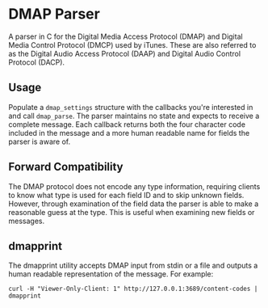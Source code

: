 DMAP Parser
===========

A parser in C for the Digital Media Access Protocol (DMAP) and Digital Media Control Protocol (DMCP) used by iTunes. These are also referred to as the Digital Audio Access Protocol (DAAP) and Digital Audio Control Protocol (DACP).

Usage
-----

Populate a `dmap_settings` structure with the callbacks you're interested in and call `dmap_parse`. The parser maintains no state and expects to receive a complete message. Each callback returns both the four character code included in the message and a more human readable name for fields the parser is aware of.

Forward Compatibility
---------------------

The DMAP protocol does not encode any type information, requiring clients to know what type is used for each field ID and to skip unknown fields. However, through examination of the field data the parser is able to make a reasonable guess at the type. This is useful when examining new fields or messages.

dmapprint
---------

The dmapprint utility accepts DMAP input from stdin or a file and outputs a human readable representation of the message. For example:

	curl -H "Viewer-Only-Client: 1" http://127.0.0.1:3689/content-codes | dmapprint